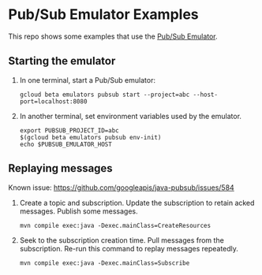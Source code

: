# Pub/Sub Emulator Examples

This repo shows some examples that use the [Pub/Sub Emulator].

## Starting the emulator
1. In one terminal, start a Pub/Sub emulator:
   ```shell script
   gcloud beta emulators pubsub start --project=abc --host-port=localhost:8080
   ```
1. In another terminal, set environment variables used by the emulator.
   ```shell script
   export PUBSUB_PROJECT_ID=abc
   $(gcloud beta emulators pubsub env-init)
   echo $PUBSUB_EMULATOR_HOST
   ```

## Replaying messages

Known issue: https://github.com/googleapis/java-pubsub/issues/584

1. Create a topic and subscription. Update the subscription to retain acked messages. Publish some messages.
   ```shell script
   mvn compile exec:java -Dexec.mainClass=CreateResources
   ```
1. Seek to the subscription creation time. Pull messages from the subscription. Re-run this command to replay messages repeatedly.
   ```shell script
   mvn compile exec:java -Dexec.mainClass=Subscribe
   ```


[Pub/Sub Emulator]: https://cloud.google.com/pubsub/docs/emulator
